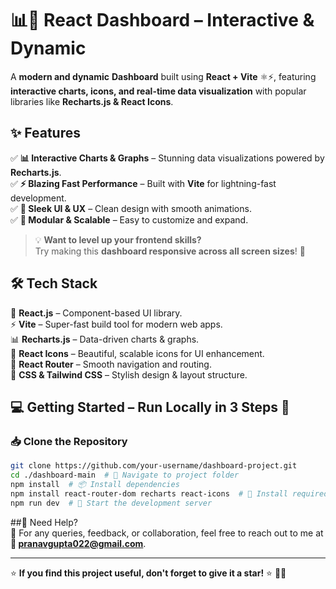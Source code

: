 # 📊🚀 React Dashboard – Interactive & Dynamic  

A **modern and dynamic** **Dashboard** built using **React + Vite** ⚛️⚡, featuring **interactive charts, icons, and real-time data visualization** with popular libraries like **Recharts.js & React Icons**.  

## ✨ Features  
✅ **📊 Interactive Charts & Graphs** – Stunning data visualizations powered by **Recharts.js**.  
✅ **⚡ Blazing Fast Performance** – Built with **Vite** for lightning-fast development.  
✅ **🎨 Sleek UI & UX** – Clean design with smooth animations.  
✅ **🔌 Modular & Scalable** – Easy to customize and expand.  

> 💡 **Want to level up your frontend skills?**  
> Try making this **dashboard responsive across all screen sizes**! 🚀  

## 🛠️ Tech Stack  
🚀 **React.js** – Component-based UI library.  
⚡ **Vite** – Super-fast build tool for modern web apps.  
📊 **Recharts.js** – Data-driven charts & graphs.  
🎨 **React Icons** – Beautiful, scalable icons for UI enhancement.  
🧭 **React Router** – Smooth navigation and routing.  
💅 **CSS & Tailwind CSS** – Stylish design & layout structure.  

## 💻 Getting Started – Run Locally in 3 Steps 🚀  

### 📥 Clone the Repository  
```sh
git clone https://github.com/your-username/dashboard-project.git
cd ./dashboard-main  # 📂 Navigate to project folder
npm install  # 📦 Install dependencies
npm install react-router-dom recharts react-icons  # 🔧 Install required libraries
npm run dev  # 🚀 Start the development server
```

##💬 Need Help?  
📩 For any queries, feedback, or collaboration, feel free to reach out to me at **📧 pranavgupta022@gmail.com**.  

---

⭐ **If you find this project useful, don't forget to give it a star!** ⭐ 🚀✨ 
